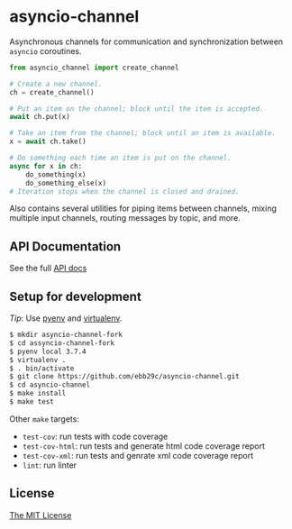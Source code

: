 # asyncio-channel

Asynchronous channels for communication and synchronization between `asyncio` coroutines.

```python
from asyncio_channel import create_channel

# Create a new channel.
ch = create_channel()

# Put an item on the channel; block until the item is accepted.
await ch.put(x)

# Take an item from the channel; block until an item is available.
x = await ch.take()

# Do something each time an item is put on the channel.
async for x in ch:
	do_something(x)
	do_something_else(x)
# Iteration stops when the channel is closed and drained.
```

Also contains several utilities for piping items between channels, mixing multiple input channels, routing messages by topic, and more.

## API Documentation

See the full [API docs](docs/api.md)

## Setup for development

*Tip*: Use [pyenv](https://github.com/pyenv/pyenv) and [virtualenv](https://virtualenv.pypa.io/en/latest).

```sh
$ mkdir asyncio-channel-fork
$ cd assyncio-channel-fork
$ pyenv local 3.7.4
$ virtualenv .
$ . bin/activate
$ git clone https://github.com/ebb29c/asyncio-channel.git
$ cd asyncio-channel
$ make install
$ make test
```

Other `make` targets:
- `test-cov`: run tests with code coverage
- `test-cov-html`: run tests and generate html code coverage report
- `test-cov-xml`: run tests and genrate xml code coverage report
- `lint`: run linter

## License

[The MIT License](LICENSE)
